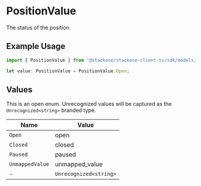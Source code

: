 # PositionValue

The status of the position.

## Example Usage

```typescript
import { PositionValue } from "@stackone/stackone-client-ts/sdk/models/shared";

let value: PositionValue = PositionValue.Open;
```

## Values

This is an open enum. Unrecognized values will be captured as the `Unrecognized<string>` branded type.

| Name                   | Value                  |
| ---------------------- | ---------------------- |
| `Open`                 | open                   |
| `Closed`               | closed                 |
| `Paused`               | paused                 |
| `UnmappedValue`        | unmapped_value         |
| -                      | `Unrecognized<string>` |
